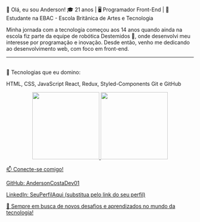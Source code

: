 
👋 Olá, eu sou Anderson!
🎓 21 anos | 🖥️ Programador Front-End | 📘 Estudante na EBAC - Escola Britânica de Artes e Tecnologia

Minha jornada com a tecnologia começou aos 14 anos quando ainda na escola fiz parte da equipe de robótica Destemidos 🤖, onde desenvolvi meu interesse por programação e inovação. Desde então, venho me dedicando ao desenvolvimento web, com foco em front-end.
<hr><br>

<div styled>
🚀 Tecnologias que eu domino:

HTML, CSS, JavaScript
React, Redux, Styled-Components
Git e GitHub
  
</div>

<div align="center">
  <a href="https://github.com/AndersonCostaDev01">
  <img height="180em" src="https://github-readme-stats.vercel.app/api?username=AndersonCostaDev01&show_icons=true&theme=dracula&include_all_commits=true&count_private=true"/>
  <img height="180em" src="https://github-readme-stats.vercel.app/api/top-langs/?username=AndersonCostaDev01&layout=compact&langs_count=7&theme=dracula"/>
</div>

📫 Conecte-se comigo!



GitHub: AndersonCostaDev01

LinkedIn: SeuPerfilAqui (substitua pelo link do seu perfil)

🌟 Sempre em busca de novos desafios e aprendizados no mundo da tecnologia!
